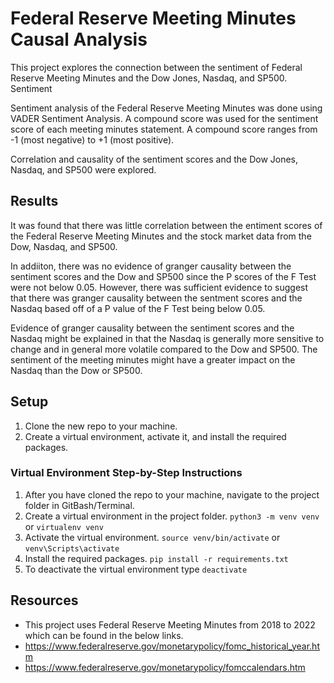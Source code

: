 # Federal Reserve Meeting Minutes Causal Analysis

 This project explores the connection between the sentiment of Federal Reserve Meeting Minutes and the Dow Jones, Nasdaq, and SP500. Sentiment 

 Sentiment analysis of the Federal Reserve Meeting Minutes was done using VADER Sentiment Analysis. A compound score was used for the sentiment score of each meeting minutes statement. A compound score ranges from -1 (most negative) to +1 (most positive). 

 Correlation and causality of the sentiment scores and the Dow Jones, Nasdaq, and SP500 were explored.

## Results

It was found that there was little correlation between the entiment scores of the Federal Reserve Meeting Minutes and the stock market data from the Dow, Nasdaq, and SP500. 

In addiiton, there was no evidence of granger causality between the sentiment scores and the Dow and SP500 since the P scores of the F Test were not below 0.05. However, there was sufficient evidence to suggest that there was granger causality between the sentment scores and the Nasdaq based off of a P value of the F Test being below 0.05. 

Evidence of granger causality between the sentiment scores and the Nasdaq might be explained in that the Nasdaq is generally more sensitive to change and in general more volatile compared to the Dow and SP500. The sentiment of the meeting minutes might have a greater impact on the Nasdaq than the Dow or SP500.

## Setup

1. Clone the new repo to your machine.
1. Create a virtual environment, activate it, and install the required packages.


### Virtual Environment Step-by-Step Instructions

1. After you have cloned the repo to your machine, 
navigate to the project folder in GitBash/Terminal.
1. Create a virtual environment in the project folder. `python3 -m venv venv` or `virtualenv venv`
1. Activate the virtual environment. `source venv/bin/activate` or `venv\Scripts\activate`
1. Install the required packages. `pip install -r requirements.txt`
1. To deactivate the virtual environment type `deactivate`


## Resources

- This project uses Federal Reserve Meeting Minutes from 2018 to 2022 which can be found in the below links.
- https://www.federalreserve.gov/monetarypolicy/fomc_historical_year.htm
- https://www.federalreserve.gov/monetarypolicy/fomccalendars.htm
